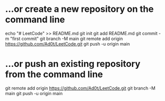 # …or create a new repository on the command line
echo "# LeetCode" >> README.md
git init
git add README.md
git commit -m "first commit"
git branch -M main
git remote add origin https://github.com/Ad0t/LeetCode.git
git push -u origin main

# …or push an existing repository from the command line
git remote add origin https://github.com/Ad0t/LeetCode.git
git branch -M main
git push -u origin main